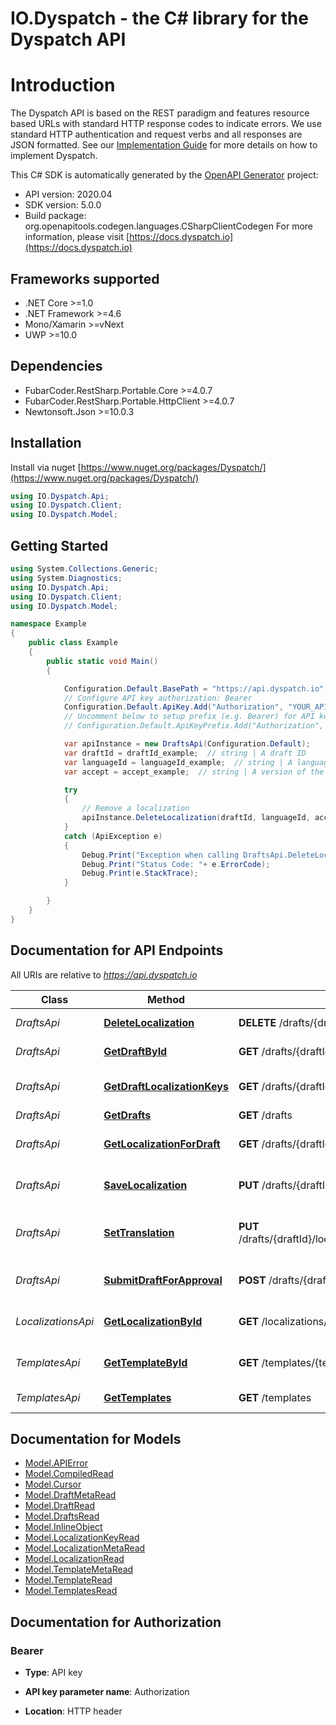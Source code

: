 # IO.Dyspatch - the C# library for the Dyspatch API

# Introduction

The Dyspatch API is based on the REST paradigm and features resource based URLs
with standard HTTP response codes to indicate errors. We use standard HTTP
authentication and request verbs and all responses are JSON formatted. See our
[Implementation
Guide](https://docs.dyspatch.io/development/implementing_dyspatch/) for more
details on how to implement Dyspatch.

This C# SDK is automatically generated by the [OpenAPI Generator](https://openapi-generator.tech) project:

- API version: 2020.04
- SDK version: 5.0.0
- Build package: org.openapitools.codegen.languages.CSharpClientCodegen
    For more information, please visit [https://docs.dyspatch.io](https://docs.dyspatch.io)

## Frameworks supported


- .NET Core >=1.0
- .NET Framework >=4.6
- Mono/Xamarin >=vNext
- UWP >=10.0

## Dependencies


- FubarCoder.RestSharp.Portable.Core >=4.0.7
- FubarCoder.RestSharp.Portable.HttpClient >=4.0.7
- Newtonsoft.Json >=10.0.3

## Installation

Install via nuget [https://www.nuget.org/packages/Dyspatch/](https://www.nuget.org/packages/Dyspatch/)

```csharp
using IO.Dyspatch.Api;
using IO.Dyspatch.Client;
using IO.Dyspatch.Model;

```


## Getting Started

```csharp
using System.Collections.Generic;
using System.Diagnostics;
using IO.Dyspatch.Api;
using IO.Dyspatch.Client;
using IO.Dyspatch.Model;

namespace Example
{
    public class Example
    {
        public static void Main()
        {

            Configuration.Default.BasePath = "https://api.dyspatch.io";
            // Configure API key authorization: Bearer
            Configuration.Default.ApiKey.Add("Authorization", "YOUR_API_KEY");
            // Uncomment below to setup prefix (e.g. Bearer) for API key, if needed
            // Configuration.Default.ApiKeyPrefix.Add("Authorization", "Bearer");

            var apiInstance = new DraftsApi(Configuration.Default);
            var draftId = draftId_example;  // string | A draft ID
            var languageId = languageId_example;  // string | A language ID (eg: en-US)
            var accept = accept_example;  // string | A version of the API that should be used for the request. For example, to use version \"2019.10\", set the value to \"application/vnd.dyspatch.2020.04+json\"

            try
            {
                // Remove a localization
                apiInstance.DeleteLocalization(draftId, languageId, accept);
            }
            catch (ApiException e)
            {
                Debug.Print("Exception when calling DraftsApi.DeleteLocalization: " + e.Message );
                Debug.Print("Status Code: "+ e.ErrorCode);
                Debug.Print(e.StackTrace);
            }

        }
    }
}
```

## Documentation for API Endpoints

All URIs are relative to *https://api.dyspatch.io*

Class | Method | HTTP request | Description
------------ | ------------- | ------------- | -------------
*DraftsApi* | [**DeleteLocalization**](docs/DraftsApi.md#deletelocalization) | **DELETE** /drafts/{draftId}/localizations/{languageId} | Remove a localization
*DraftsApi* | [**GetDraftById**](docs/DraftsApi.md#getdraftbyid) | **GET** /drafts/{draftId} | Get Draft by ID
*DraftsApi* | [**GetDraftLocalizationKeys**](docs/DraftsApi.md#getdraftlocalizationkeys) | **GET** /drafts/{draftId}/localizationKeys | Get localization keys
*DraftsApi* | [**GetDrafts**](docs/DraftsApi.md#getdrafts) | **GET** /drafts | List Drafts
*DraftsApi* | [**GetLocalizationForDraft**](docs/DraftsApi.md#getlocalizationfordraft) | **GET** /drafts/{draftId}/localizations | Get localizations on a draft
*DraftsApi* | [**SaveLocalization**](docs/DraftsApi.md#savelocalization) | **PUT** /drafts/{draftId}/localizations/{languageId} | Create or update a localization
*DraftsApi* | [**SetTranslation**](docs/DraftsApi.md#settranslation) | **PUT** /drafts/{draftId}/localizations/{languageId}/translations | Set translations for language
*DraftsApi* | [**SubmitDraftForApproval**](docs/DraftsApi.md#submitdraftforapproval) | **POST** /drafts/{draftId}/publishRequest | Submit the draft for approval
*LocalizationsApi* | [**GetLocalizationById**](docs/LocalizationsApi.md#getlocalizationbyid) | **GET** /localizations/{localizationId} | Get Localization Object by ID
*TemplatesApi* | [**GetTemplateById**](docs/TemplatesApi.md#gettemplatebyid) | **GET** /templates/{templateId} | Get Template by ID
*TemplatesApi* | [**GetTemplates**](docs/TemplatesApi.md#gettemplates) | **GET** /templates | List Templates


## Documentation for Models

 - [Model.APIError](docs/APIError.md)
 - [Model.CompiledRead](docs/CompiledRead.md)
 - [Model.Cursor](docs/Cursor.md)
 - [Model.DraftMetaRead](docs/DraftMetaRead.md)
 - [Model.DraftRead](docs/DraftRead.md)
 - [Model.DraftsRead](docs/DraftsRead.md)
 - [Model.InlineObject](docs/InlineObject.md)
 - [Model.LocalizationKeyRead](docs/LocalizationKeyRead.md)
 - [Model.LocalizationMetaRead](docs/LocalizationMetaRead.md)
 - [Model.LocalizationRead](docs/LocalizationRead.md)
 - [Model.TemplateMetaRead](docs/TemplateMetaRead.md)
 - [Model.TemplateRead](docs/TemplateRead.md)
 - [Model.TemplatesRead](docs/TemplatesRead.md)


## Documentation for Authorization


### Bearer

- **Type**: API key

- **API key parameter name**: Authorization
- **Location**: HTTP header


